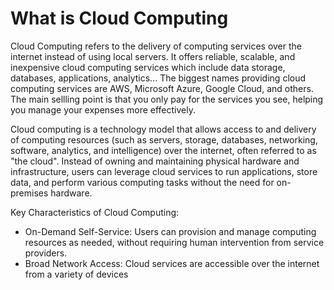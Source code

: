 # What is Cloud Computing

Cloud Computing refers to the delivery of computing services over the internet instead of using local servers. It offers reliable, scalable, and inexpensive cloud computing services which include data storage, databases, applications, analytics... The biggest names providing cloud computing services are AWS, Microsoft Azure, Google Cloud, and others. The main sellling point is that you only pay for the services you see, helping you manage your expenses more effectively.

Cloud computing is a technology model that allows access to and delivery of computing resources (such as servers, storage, databases, networking, software, analytics, and intelligence) over the internet, often referred to as "the cloud". Instead of owning and maintaining physical hardware and infrastructure, users can leverage cloud services to run applications, store data, and perform various computing tasks without the need for on-premises hardware.

Key Characteristics of Cloud Computing:

- On-Demand Self-Service: Users can provision and manage computing resources as needed, without requiring human intervention from service providers.
- Broad Network Access: Cloud services are accessible over the internet from a variety of devices
